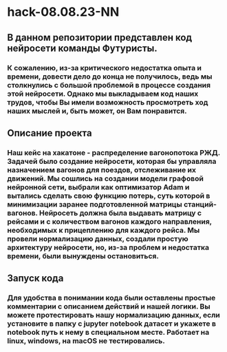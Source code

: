 # hack-08.08.23-NN
## В данном репозитории представлен код нейросети команды Футуристы.
### К сожалению, из-за критического недостатка опыта и времени, довести дело до конца не получилось, ведь мы столкнулись с большой проблемой в процессе создания этой нейросети. Однако мы выкладываем код наших трудов, чтобы Вы имели возможность просмотреть ход наших мыслей и, быть может, он Вам понравится.

##  Описание проекта
### Наш кейс на хакатоне - распределение вагонопотока РЖД. Задачей было создание нейросети, которая бы управляла назначением вагонов для поездов, отслеживание их движений. Мы сошлись на создании модели графовой нейронной сети, выбрали как оптимизатор Adam и вытались сделать свою функцию потерь, суть которой в минимизации заранее подготовленной матрицы станций-вагонов. Нейросеть должна была выдавать матрицу с рейсами и с количеством вагонов каждого направления, необходимых к прицеплению для каждого рейса. Мы провели нормализацию данных, создали простую архитектуру нейросети, но, из-за проблем и недостатка времени, были вынуждены остановиться.

## Запуск кода
### Для удобства в понимании кода были оставлены простые комментарии с описанием действий и нашей логики. Вы можете протестировать нашу нормализацию данных, если установите в папку с jupyter notebook датасет и укажете в notebook путь к нему в специальном месте. Работает на linux, windows, на macOS не тестировались.
